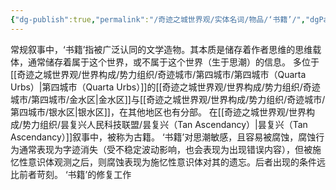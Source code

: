 ```yaml
---
{"dg-publish":true,"permalink":"/奇迹之城世界观/实体名词/物品/‘书籍’/","dgPassFrontmatter":true}
---
```


常规叙事中，‘书籍’指被广泛认同的文学造物。其本质是储存着作者思维的思维载体，通常储存着属于这个世界，或不属于这个世界（生于思潮）的信息。
多位于[[奇迹之城世界观/世界构成/势力组织/奇迹城市/第四城市/第四城市（Quarta Urbs）\|第四城市（Quarta Urbs）]]的[[奇迹之城世界观/世界构成/势力组织/奇迹城市/第四城市/金水区\|金水区]]与[[奇迹之城世界观/世界构成/势力组织/奇迹城市/第四城市/银水区\|银水区]]，在其他地区也有分部。
在[[奇迹之城世界观/世界构成/势力组织/昙复兴人民科技联盟/昙复兴（Tan Ascendancy）\|昙复兴（Tan Ascendancy）]]叙事中，被称为古籍。
‘书籍’对思潮敏感，且容易被腐蚀，腐蚀行为通常表现为字迹消失（受不稳定波动影响，也会表现为出现错误内容），但被施忆性意识体观测之后，则腐蚀表现为施忆性意识体对其的遗忘。后者出现的条件远比前者苛刻。
‘书籍’的修复工作